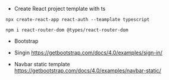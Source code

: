 * Create React project template with ts

`npx create-react-app react-auth --teamplate typescript`

`npm i react-router-dom @types/react-router-dom`

* Bootstrap

* Singin
https://getbootstrap.com/docs/4.0/examples/sign-in/

* Navbar static template
https://getbootstrap.com/docs/4.0/examples/navbar-static/